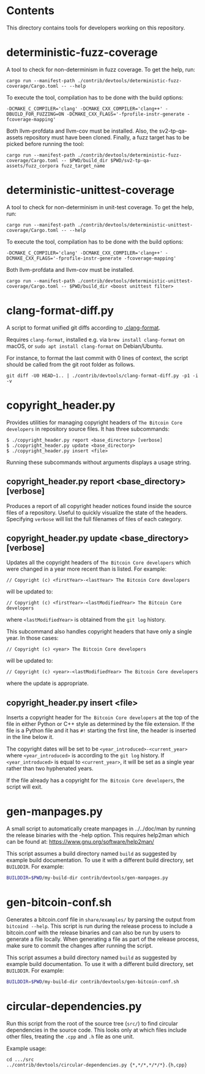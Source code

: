 Contents
========
This directory contains tools for developers working on this repository.

deterministic-fuzz-coverage
===========================

A tool to check for non-determinism in fuzz coverage. To get the help, run:

```
cargo run --manifest-path ./contrib/devtools/deterministic-fuzz-coverage/Cargo.toml -- --help
```

To execute the tool, compilation has to be done with the build options:

```
-DCMAKE_C_COMPILER='clang' -DCMAKE_CXX_COMPILER='clang++' -DBUILD_FOR_FUZZING=ON -DCMAKE_CXX_FLAGS='-fprofile-instr-generate -fcoverage-mapping'
```

Both llvm-profdata and llvm-cov must be installed. Also, the sv2-tp-qa-assets
repository must have been cloned. Finally, a fuzz target has to be picked
before running the tool:

```
cargo run --manifest-path ./contrib/devtools/deterministic-fuzz-coverage/Cargo.toml -- $PWD/build_dir $PWD/sv2-tp-qa-assets/fuzz_corpora fuzz_target_name
```

deterministic-unittest-coverage
===========================

A tool to check for non-determinism in unit-test coverage. To get the help, run:

```
cargo run --manifest-path ./contrib/devtools/deterministic-unittest-coverage/Cargo.toml -- --help
```

To execute the tool, compilation has to be done with the build options:

```
-DCMAKE_C_COMPILER='clang' -DCMAKE_CXX_COMPILER='clang++' -DCMAKE_CXX_FLAGS='-fprofile-instr-generate -fcoverage-mapping'
```

Both llvm-profdata and llvm-cov must be installed.

```
cargo run --manifest-path ./contrib/devtools/deterministic-unittest-coverage/Cargo.toml -- $PWD/build_dir <boost unittest filter>
```

clang-format-diff.py
===================

A script to format unified git diffs according to [.clang-format](../../src/.clang-format).

Requires `clang-format`, installed e.g. via `brew install clang-format` on macOS,
or `sudo apt install clang-format` on Debian/Ubuntu.

For instance, to format the last commit with 0 lines of context,
the script should be called from the git root folder as follows.

```
git diff -U0 HEAD~1.. | ./contrib/devtools/clang-format-diff.py -p1 -i -v
```

copyright\_header.py
====================

Provides utilities for managing copyright headers of `The Bitcoin Core
developers` in repository source files. It has three subcommands:

```
$ ./copyright_header.py report <base_directory> [verbose]
$ ./copyright_header.py update <base_directory>
$ ./copyright_header.py insert <file>
```
Running these subcommands without arguments displays a usage string.

copyright\_header.py report \<base\_directory\> [verbose]
---------------------------------------------------------

Produces a report of all copyright header notices found inside the source files
of a repository. Useful to quickly visualize the state of the headers.
Specifying `verbose` will list the full filenames of files of each category.

copyright\_header.py update \<base\_directory\> [verbose]
---------------------------------------------------------
Updates all the copyright headers of `The Bitcoin Core developers` which were
changed in a year more recent than is listed. For example:
```
// Copyright (c) <firstYear>-<lastYear> The Bitcoin Core developers
```
will be updated to:
```
// Copyright (c) <firstYear>-<lastModifiedYear> The Bitcoin Core developers
```
where `<lastModifiedYear>` is obtained from the `git log` history.

This subcommand also handles copyright headers that have only a single year. In
those cases:
```
// Copyright (c) <year> The Bitcoin Core developers
```
will be updated to:
```
// Copyright (c) <year>-<lastModifiedYear> The Bitcoin Core developers
```
where the update is appropriate.

copyright\_header.py insert \<file\>
------------------------------------
Inserts a copyright header for `The Bitcoin Core developers` at the top of the
file in either Python or C++ style as determined by the file extension. If the
file is a Python file and it has  `#!` starting the first line, the header is
inserted in the line below it.

The copyright dates will be set to be `<year_introduced>-<current_year>` where
`<year_introduced>` is according to the `git log` history. If
`<year_introduced>` is equal to `<current_year>`, it will be set as a single
year rather than two hyphenated years.

If the file already has a copyright for `The Bitcoin Core developers`, the
script will exit.

gen-manpages.py
===============

A small script to automatically create manpages in ../../doc/man by running the release binaries with the -help option.
This requires help2man which can be found at: https://www.gnu.org/software/help2man/

This script assumes a build directory named `build` as suggested by example build documentation.
To use it with a different build directory, set `BUILDDIR`.
For example:

```bash
BUILDDIR=$PWD/my-build-dir contrib/devtools/gen-manpages.py
```

gen-bitcoin-conf.sh
===================

Generates a bitcoin.conf file in `share/examples/` by parsing the output from `bitcoind --help`. This script is run during the
release process to include a bitcoin.conf with the release binaries and can also be run by users to generate a file locally.
When generating a file as part of the release process, make sure to commit the changes after running the script.

This script assumes a build directory named `build` as suggested by example build documentation.
To use it with a different build directory, set `BUILDDIR`.
For example:

```bash
BUILDDIR=$PWD/my-build-dir contrib/devtools/gen-bitcoin-conf.sh
```

circular-dependencies.py
========================

Run this script from the root of the source tree (`src/`) to find circular dependencies in the source code.
This looks only at which files include other files, treating the `.cpp` and `.h` file as one unit.

Example usage:

    cd .../src
    ../contrib/devtools/circular-dependencies.py {*,*/*,*/*/*}.{h,cpp}
